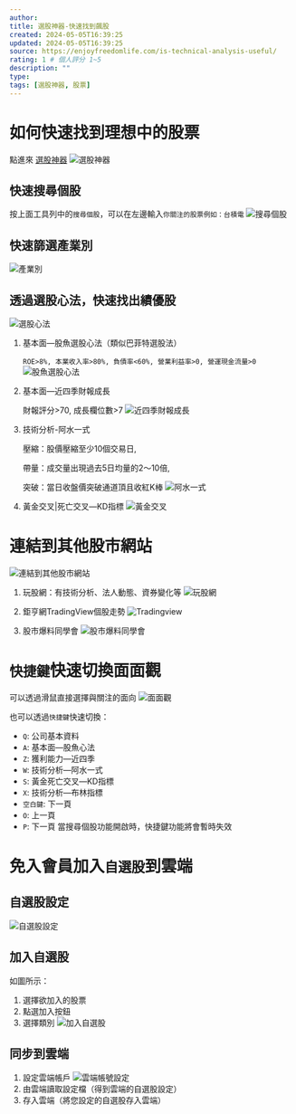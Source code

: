 ```yaml
---
author: 
title: 選股神器-快速找到飆股
created: 2024-05-05T16:39:25
updated: 2024-05-05T16:39:25
source: https://enjoyfreedomlife.com/is-technical-analysis-useful/
rating: 1 # 個人評分 1~5
description: "" 
type: 
tags: [選股神器, 股票]
---
```

# 如何快速找到理想中的股票
點進來 [選股神器](/stock_picker/)
![選股神器](./選股神器.png)

## 快速搜尋個股
按上面工具列中的`搜尋個股`，可以在左邊輸入`你關注的股票例如：台積電`
![搜尋個股](./搜尋個股.png)

## 快速篩選產業別
![產業別](./產業別.png)

## 透過選股心法，快速找出績優股
![選股心法](./選股心法.png)

1. 基本面—股魚選股心法（類似巴菲特選股法）
   
   `ROE>8%, 本業收入率>80%, 負債率<60%, 營業利益率>0, 營運現金流量>0`
   ![股魚選股心法](./股魚選股心法.png)
   
2. 基本面—近四季財報成長
   
   財報評分>70, 成長欄位數>7
   ![近四季財報成長](./近四季財報成長.png)

3. 技術分析-阿水一式
   
   壓縮：股價壓縮至少10個交易日, 

   帶量：成交量出現過去5日均量的2～10倍, 

   突破：當日收盤價突破通道頂且收紅K棒
   ![阿水一式](./阿水一式.png)

4. 黃金交叉|死亡交叉—KD指標
   ![黃金交叉](./黃金交叉.png)
<!-- more -->

# 連結到其他股市網站

![連結到其他股市網站](./連結到其他股市網站.png)

1. 玩股網：有技術分析、法人動態、資券變化等
![玩股網](./玩股網.png)

2. 鉅亨網TradingView個股走勢
![Tradingview](./Tradingview.png)

3. 股市爆料同學會
![股市爆料同學會](./股市爆料同學會.png)


# `快捷鍵`快速切換面面觀
  可以透過滑鼠直接選擇與關注的面向
  ![面面觀](./面面觀.png)

  也可以透過`快捷鍵`快速切換：
  + `Q`: 公司基本資料
  + `A`: 基本面—股魚心法
  + `Z`: 獲利能力—近四季
  + `W`: 技術分析—阿水一式
  + `S`: 黃金死亡交叉—KD指標
  + `X`: 技術分析—布林指標
  + `空白鍵`: 下一頁
  + `O`: 上一頁
  + `P`: 下一頁
  當搜尋個股功能開啟時，快捷鍵功能將會暫時失效

# 免入會員加入`自選股`到雲端

## 自選股設定
![自選股設定](./自選股設定.png)

## 加入自選股
如圖所示：
1. 選擇欲加入的股票
2. 點選加入按鈕
3. 選擇類別
![加入自選股](./加入自選股.png)

## 同步到雲端
1. 設定雲端帳戶
![雲端帳號設定](./雲端帳號設定.png)
2. 由雲端讀取設定檔（得到雲端的自選股設定）
3. 存入雲端（將您設定的自選股存入雲端）

